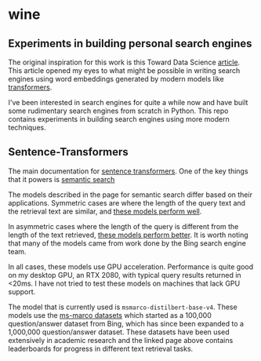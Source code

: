# wine

## Experiments in building personal search engines

The original inspiration for this work is this Toward Data Science
[article](https://towardsdatascience.com/the-auto-sommelier-how-to-implement-huggingface-transformers-and-build-a-search-engine-9e0f401b1bda).
This article opened my eyes to what might be possible in writing search
engines using word embeddings generated by modern models like
[transformers](https://en.wikipedia.org/wiki/Transformer_(machine_learning_model)).

I've been interested in search engines for quite a while now and have built
some rudimentary search engines from scratch in Python. This repo contains
experiments in building search engines using more modern techniques.

## Sentence-Transformers

The main documentation for [sentence transformers](https://www.sbert.net/).
One of the key things that it powers is [semantic search](https://www.sbert.net/examples/applications/semantic-search/README.html)

The models described in the page for semantic search differ based on their
applications. Symmetric cases are where the length of the query text and the
retrieval text are similar, and [these models perform
well](https://www.sbert.net/docs/pretrained_models.html#sentence-embedding-models).


In asymmetric cases where the length of the query is different from the length
of the text retrieved, [these models perform
better](https://www.sbert.net/docs/pretrained_models.html#sentence-embedding-models).
It is worth noting that many of the models came from work done by the Bing
search engine team.

In all cases, these models use GPU acceleration. Performance is quite good on
my desktop GPU, an RTX 2080, with typical query results returned in <20ms. I
have not tried to test these models on machines that lack GPU support.

The model that is currently used is `msmarco-distilbert-base-v4`. These models
use the [ms-marco datasets](https://microsoft.github.io/msmarco/) which 
started as a 100,000 question/answer dataset from Bing, which has since been
expanded to a 1,000,000 question/answer dataset. These datasets have been
used extensively in academic research and the linked page above contains 
leaderboards for progress in different text retrieval tasks.